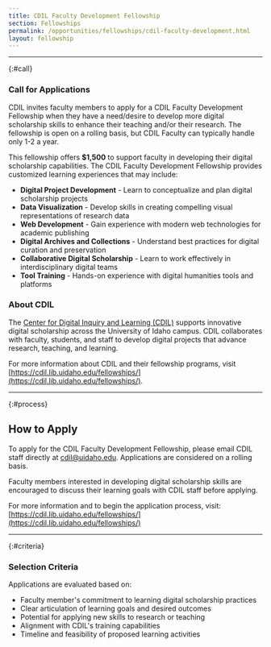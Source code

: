 ```yaml
---
title: CDIL Faculty Development Fellowship
section: Fellowships
permalink: /opportunities/fellowships/cdil-faculty-development.html
layout: fellowship
---
```


---

{:#call}
### Call for Applications

CDIL invites faculty members to apply for a CDIL Faculty Development Fellowship when they have a need/desire to develop more digital scholarship skills to enhance their teaching and/or their research. The fellowship is open on a rolling basis, but CDIL Faculty can typically handle only 1-2 a year. 

This fellowship offers **$1,500** to support faculty in developing their digital scholarship capabilities. The CDIL Faculty Development Fellowship provides customized learning experiences that may include:

- **Digital Project Development** - Learn to conceptualize and plan digital scholarship projects
- **Data Visualization** - Develop skills in creating compelling visual representations of research data
- **Web Development** - Gain experience with modern web technologies for academic publishing
- **Digital Archives and Collections** - Understand best practices for digital curation and preservation
- **Collaborative Digital Scholarship** - Learn to work effectively in interdisciplinary digital teams
- **Tool Training** - Hands-on experience with digital humanities tools and platforms

### About CDIL

The [Center for Digital Inquiry and Learning (CDIL)](https://cdil.lib.uidaho.edu/) supports innovative digital scholarship across the University of Idaho campus. CDIL collaborates with faculty, students, and staff to develop digital projects that advance research, teaching, and learning.

For more information about CDIL and their fellowship programs, visit [https://cdil.lib.uidaho.edu/fellowships/](https://cdil.lib.uidaho.edu/fellowships/).

---

{:#process}
## How to Apply

To apply for the CDIL Faculty Development Fellowship, please email CDIL staff directly at cdil@uidaho.edu. Applications are considered on a rolling basis.

Faculty members interested in developing digital scholarship skills are encouraged to discuss their learning goals with CDIL staff before applying.

For more information and to begin the application process, visit: [https://cdil.lib.uidaho.edu/fellowships/](https://cdil.lib.uidaho.edu/fellowships/)

---

{:#criteria}
### Selection Criteria

Applications are evaluated based on:

- Faculty member's commitment to learning digital scholarship practices
- Clear articulation of learning goals and desired outcomes
- Potential for applying new skills to research or teaching
- Alignment with CDIL's training capabilities
- Timeline and feasibility of proposed learning activities

